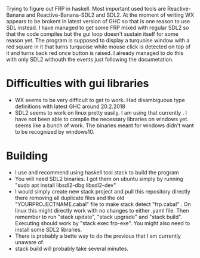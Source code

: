 Trying to figure out FRP in haskell. Most important used tools are Reactive-Banana and Reactive-Banana-SDL2 and SDL2. At the moment of writing WX appears to be brokent in latest version of GHC so that is one reason to use SDL instead. I have managed to get some FRP mixed with regular SDL2 so that the code compiles but the gui loop doesn't sustain itself for some reason yet. The program is supposed to display a turquoise window with a red square in it that turns turquoise while mouse click is detected on top of it and turns back red once button is raised. I already managed to do this with only SDL2 withouth the events just following the documetation.

# Difficulties with gui libraries #
* WX seems to be very difficult to get to work. Had disambiguous type definitions with latest GHC around 20.2.2018
* SDL2 seems to work on linux pretty easily. I am using that currently . I have not been able to compile the necessary libraries on windows yet. seems like a bunch of work. The binaries meant for windows didn't want to be recognized by windows10.

# Building #
* I use and recommend using haskell tool stack to build the program
* You will need SDL2 binaries. I got them on ubuntu simply by running "sudo apt install libsdl2-dbg libsdl2-dev"
* I would simply create new stack project and pull this repository directly there removing all duplicate files and the old "YOURPROJECTNAME.cabal" file to make stack detect "frp.cabal" . On linux this might directly work with no changes to either .yaml file. Then remember to run "stack update", "stack upgrade" and "stack build". Executing should work by "stack exec frp-exe". You might also need to install some SDL2 libraries.
* There is probably a bette way to do the previous that I am currently unaware of.
* stack build will probably take several minutes.

